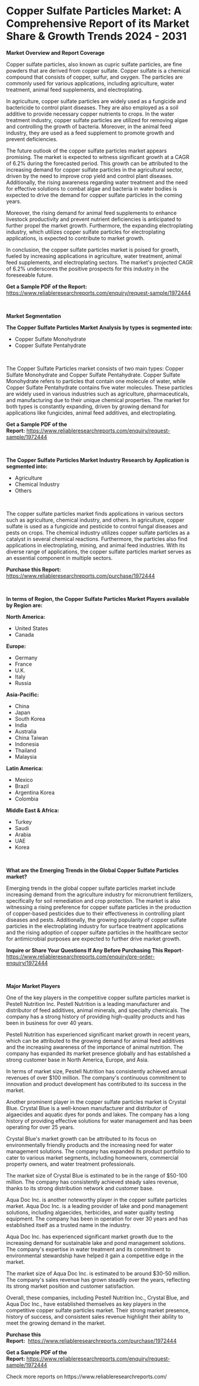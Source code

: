 <p><h1>Copper Sulfate Particles Market: A Comprehensive Report of its Market Share & Growth Trends 2024 - 2031</h1></p><p><strong>Market Overview and Report Coverage</strong></p>
<p><p>Copper sulfate particles, also known as cupric sulfate particles, are fine powders that are derived from copper sulfate. Copper sulfate is a chemical compound that consists of copper, sulfur, and oxygen. The particles are commonly used for various applications, including agriculture, water treatment, animal feed supplements, and electroplating.</p><p>In agriculture, copper sulfate particles are widely used as a fungicide and bactericide to control plant diseases. They are also employed as a soil additive to provide necessary copper nutrients to crops. In the water treatment industry, copper sulfate particles are utilized for removing algae and controlling the growth of bacteria. Moreover, in the animal feed industry, they are used as a feed supplement to promote growth and prevent deficiencies.</p><p>The future outlook of the copper sulfate particles market appears promising. The market is expected to witness significant growth at a CAGR of 6.2% during the forecasted period. This growth can be attributed to the increasing demand for copper sulfate particles in the agricultural sector, driven by the need to improve crop yield and control plant diseases. Additionally, the rising awareness regarding water treatment and the need for effective solutions to combat algae and bacteria in water bodies is expected to drive the demand for copper sulfate particles in the coming years.</p><p>Moreover, the rising demand for animal feed supplements to enhance livestock productivity and prevent nutrient deficiencies is anticipated to further propel the market growth. Furthermore, the expanding electroplating industry, which utilizes copper sulfate particles for electroplating applications, is expected to contribute to market growth.</p><p>In conclusion, the copper sulfate particles market is poised for growth, fueled by increasing applications in agriculture, water treatment, animal feed supplements, and electroplating sectors. The market's projected CAGR of 6.2% underscores the positive prospects for this industry in the foreseeable future.</p></p>
<p><strong>Get a Sample PDF of the Report:</strong> <a href="https://www.reliableresearchreports.com/enquiry/request-sample/1972444">https://www.reliableresearchreports.com/enquiry/request-sample/1972444</a></p>
<p>&nbsp;</p>
<p><strong>Market Segmentation</strong></p>
<p><strong>The Copper Sulfate Particles Market Analysis by types is segmented into:</strong></p>
<p><ul><li>Copper Sulfate Monohydrate</li><li>Copper Sulfate Pentahydrate</li></ul></p>
<p>&nbsp;</p>
<p><p>The Copper Sulfate Particles market consists of two main types: Copper Sulfate Monohydrate and Copper Sulfate Pentahydrate. Copper Sulfate Monohydrate refers to particles that contain one molecule of water, while Copper Sulfate Pentahydrate contains five water molecules. These particles are widely used in various industries such as agriculture, pharmaceuticals, and manufacturing due to their unique chemical properties. The market for both types is constantly expanding, driven by growing demand for applications like fungicides, animal feed additives, and electroplating.</p></p>
<p><strong>Get a Sample PDF of the Report:</strong>&nbsp;<a href="https://www.reliableresearchreports.com/enquiry/request-sample/1972444">https://www.reliableresearchreports.com/enquiry/request-sample/1972444</a></p>
<p>&nbsp;</p>
<p><strong>The Copper Sulfate Particles Market Industry Research by Application is segmented into:</strong></p>
<p><ul><li>Agriculture</li><li>Chemical Industry</li><li>Others</li></ul></p>
<p>&nbsp;</p>
<p><p>The copper sulfate particles market finds applications in various sectors such as agriculture, chemical industry, and others. In agriculture, copper sulfate is used as a fungicide and pesticide to control fungal diseases and pests on crops. The chemical industry utilizes copper sulfate particles as a catalyst in several chemical reactions. Furthermore, the particles also find applications in electroplating, mining, and animal feed industries. With its diverse range of applications, the copper sulfate particles market serves as an essential component in multiple sectors.</p></p>
<p><strong>Purchase this Report:</strong>&nbsp; <a href="https://www.reliableresearchreports.com/purchase/1972444">https://www.reliableresearchreports.com/purchase/1972444</a></p>
<p>&nbsp;</p>
<p><strong>In terms of Region, the Copper Sulfate Particles Market Players available by Region are:</strong></p>
<p>
    <p> <strong> North America: </strong>
        <ul>
            <li>United States</li>
            <li>Canada</li>
        </ul>
        </p> 
    <p> <strong> Europe: </strong>
        <ul>
            <li>Germany</li>
            <li>France</li>
            <li>U.K.</li>
            <li>Italy</li>
            <li>Russia</li>
        </ul>
        </p> 
    <p> <strong> Asia-Pacific: </strong>
        <ul>
            <li>China</li>
            <li>Japan</li>
            <li>South Korea</li>
            <li>India</li>
            <li>Australia</li>
            <li>China Taiwan</li>
            <li>Indonesia</li>
            <li>Thailand</li>
            <li>Malaysia</li>
        </ul>
        </p> 
    <p> <strong> Latin America: </strong>
        <ul>
            <li>Mexico</li>
            <li>Brazil</li>
            <li>Argentina Korea</li>
            <li>Colombia</li>
        </ul>
        </p> 
    <p> <strong> Middle East & Africa: </strong>
        <ul>
            <li>Turkey</li>
            <li>Saudi</li>
            <li>Arabia</li>
            <li>UAE</li>
            <li>Korea</li>
        </ul>
    </p>
    </p>
<p>&nbsp;</p>
<p><strong>What are the Emerging Trends in the Global Copper Sulfate Particles market?</strong></p>
<p><p>Emerging trends in the global copper sulfate particles market include increasing demand from the agriculture industry for micronutrient fertilizers, specifically for soil remediation and crop protection. The market is also witnessing a rising preference for copper sulfate particles in the production of copper-based pesticides due to their effectiveness in controlling plant diseases and pests. Additionally, the growing popularity of copper sulfate particles in the electroplating industry for surface treatment applications and the rising adoption of copper sulfate particles in the healthcare sector for antimicrobial purposes are expected to further drive market growth.</p></p>
<p><strong>Inquire or Share Your Questions If Any Before Purchasing This Report</strong>- <a href="https://www.reliableresearchreports.com/enquiry/pre-order-enquiry/1972444">https://www.reliableresearchreports.com/enquiry/pre-order-enquiry/1972444</a></p>
<p>&nbsp;</p>
<p><strong>Major Market Players</strong></p>
<p><p>One of the key players in the competitive copper sulfate particles market is Pestell Nutrition Inc. Pestell Nutrition is a leading manufacturer and distributor of feed additives, animal minerals, and specialty chemicals. The company has a strong history of providing high-quality products and has been in business for over 40 years.</p><p>Pestell Nutrition has experienced significant market growth in recent years, which can be attributed to the growing demand for animal feed additives and the increasing awareness of the importance of animal nutrition. The company has expanded its market presence globally and has established a strong customer base in North America, Europe, and Asia.</p><p>In terms of market size, Pestell Nutrition has consistently achieved annual revenues of over $100 million. The company's continuous commitment to innovation and product development has contributed to its success in the market.</p><p>Another prominent player in the copper sulfate particles market is Crystal Blue. Crystal Blue is a well-known manufacturer and distributor of algaecides and aquatic dyes for ponds and lakes. The company has a long history of providing effective solutions for water management and has been operating for over 25 years.</p><p>Crystal Blue's market growth can be attributed to its focus on environmentally friendly products and the increasing need for water management solutions. The company has expanded its product portfolio to cater to various market segments, including homeowners, commercial property owners, and water treatment professionals.</p><p>The market size of Crystal Blue is estimated to be in the range of $50-100 million. The company has consistently achieved steady sales revenue, thanks to its strong distribution network and customer base.</p><p>Aqua Doc Inc. is another noteworthy player in the copper sulfate particles market. Aqua Doc Inc. is a leading provider of lake and pond management solutions, including algaecides, herbicides, and water quality testing equipment. The company has been in operation for over 30 years and has established itself as a trusted name in the industry.</p><p>Aqua Doc Inc. has experienced significant market growth due to the increasing demand for sustainable lake and pond management solutions. The company's expertise in water treatment and its commitment to environmental stewardship have helped it gain a competitive edge in the market.</p><p>The market size of Aqua Doc Inc. is estimated to be around $30-50 million. The company's sales revenue has grown steadily over the years, reflecting its strong market position and customer satisfaction.</p><p>Overall, these companies, including Pestell Nutrition Inc., Crystal Blue, and Aqua Doc Inc., have established themselves as key players in the competitive copper sulfate particles market. Their strong market presence, history of success, and consistent sales revenue highlight their ability to meet the growing demand in the market.</p></p>
<p><strong>Purchase this Report:</strong>&nbsp;&nbsp;<a href="https://www.reliableresearchreports.com/purchase/1972444">https://www.reliableresearchreports.com/purchase/1972444</a></p>
<p></p>
<p><strong>Get a Sample PDF of the Report:</strong>&nbsp;<a href="https://www.reliableresearchreports.com/enquiry/request-sample/1972444">https://www.reliableresearchreports.com/enquiry/request-sample/1972444</a></p>
<p>Check more reports on https://www.reliableresearchreports.com/</p>